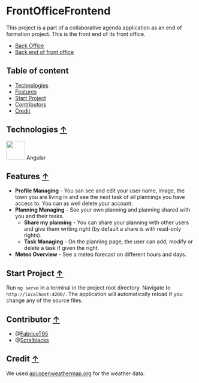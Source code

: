 # FrontOfficeFrontend

  This project is a part of a collaborative agenda application as an end of formation project. This is the front end of its front office.

  * [Back Office](https://github.com/Scralblacks/Back_Office_Fil_Rouge)
  * [Back end of front office](https://github.com/FabriceT95/FrontOffice_Planning)
  
## Table of content

  * [Technologies](#technologies)
  * [Features](#features)
  * [Start Project](#start-project)
  * [Contributors](#contributor)
  * [Credit](#credit)

## Technologies [↑](#frontofficefrontend)

  <img width=50px src="https://angular.io/assets/images/logos/angularjs/AngularJS-Shield.svg" atl="angular-icon"> Angular

## Features [↑](#frontofficefrontend)

  * **Profile Managing** - You san see and edit your user name, image, the town you are living in and see the next task of all plannings you have access to. You can as well delete your account.
  * **Planning Managing** - See your own planning and planning shared with you and their tasks.
    * **Share my planning** - You can share your planning with other users and give them writing right (by default a share is with read-only rights).
    * **Task Managing** - On the planning page, the user can add, modify or delete a task if given the right.
  * **Meteo Overview** - See a meteo forecast on different hours and days.

## Start Project [↑](#frontofficefrontend)

  Run `ng serve` in a terminal in the project root directory. Navigate to `http://localhost:4200/`. The application will automatically reload if you change any of the source files.

## Contributor [↑](#frontofficefrontend)

* @[FabriceT95](https://github.com/FabriceT95)
* @[Scralblacks](https://github.com/Scralblacks)

## Credit [↑](#frontofficefrontend)

  We used [api.openweathermap.org](https://openweathermap.org/) for the weather data.
